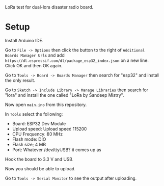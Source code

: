 
LoRa test for dual-lora disaster.radio board.

# Setup

Install Arduino IDE.

Go to `File -> Options` then click the button to the right of `Additional Boards Manager Urls` and add `https://dl.espressif.com/dl/package_esp32_index.json` on a new line. Click OK and then OK again.

Go to `Tools -> Board -> Boards Manager` then search for "esp32" and install the only result.

Go to `Sketch -> Include Library -> Manage Libraries` then search for "lora" and install the one called "LoRa by Sandeep Mistry".

Now open `main.ino` from this repository.

In `Tools` select the following:

* Board: ESP32 Dev Module
* Upload speed: Upload speed 115200
* CPU Frequency: 80 MHz
* Flash mode: DIO
* Flash size; 4 MB
* Port: Whatever /dev/ttyUSB? it comes up as

Hook the board to 3.3 V and USB.

Now you should be able to upload.

Go to `Tools -> Serial Monitor` to see the output after uploading.